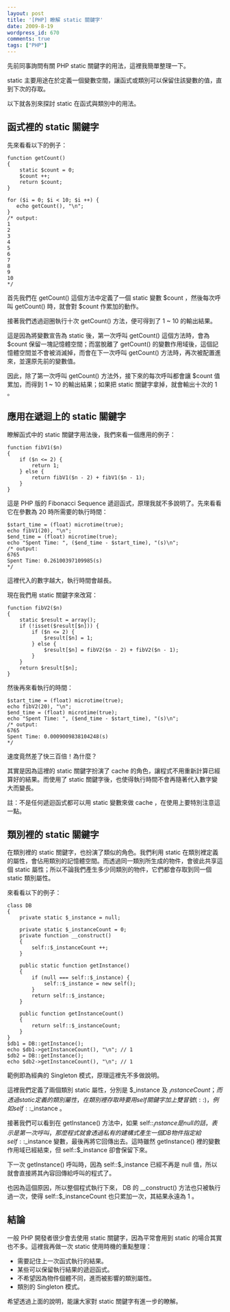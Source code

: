 ```yaml
---
layout: post
title: '[PHP] 瞭解 static 關鍵字'
date: 2009-8-19
wordpress_id: 670
comments: true
tags: ["PHP"]
---
```


先前同事詢問有關 PHP static 關鍵字的用法，這裡我簡單整理一下。

static 主要用途在於定義一個變數空間，讓函式或類別可以保留住該變數的值，直到下次的存取。

以下就各別來探討 static 在函式與類別中的用法。

<!--more-->

## 函式裡的 static 關鍵字

先來看看以下的例子：

```
function getCount()
{
    static $count = 0;
    $count ++;
    return $count;
}

for ($i = 0; $i < 10; $i ++) {
   echo getCount(), "\n";
}
/* output:
1
2
3
4
5
6
7
8
9
10
*/

```

首先我們在 getCount() 這個方法中定義了一個 static 變數 $count ，然後每次呼叫 getCount() 時，就會對 $count 作累加的動作。

接著我們透過迴圈執行十次 getCount() 方法，便可得到了 1 ~ 10 的輸出結果。

這是因為將變數宣告為 static 後，第一次呼叫 getCount() 這個方法時，會為 $count 保留一塊記憶體空間；而當脫離了 getCount() 的變數作用域後，這個記憶體空間並不會被消滅掉，而會在下一次呼叫 getCount() 方法時，再次被配置進來，並還原先前的變數值。

因此，除了第一次呼叫 getCount() 方法外，接下來的每次呼叫都會讓 $count 值累加，而得到 1 ~ 10 的輸出結果；如果把 static 關鍵字拿掉，就會輸出十次的 1 。

## 應用在遞迴上的 static 關鍵字

瞭解函式中的 static 關鍵字用法後，我們來看一個應用的例子：

```
function fibV1($n)
{
    if ($n <= 2) {
        return 1;
    } else {
        return fibV1($n - 2) + fibV1($n - 1);
    }
}

```

這是 PHP 版的 Fibonacci Sequence 遞迴函式，原理我就不多說明了。先來看看它在參數為 20 時所需要的執行時間：

```
$start_time = (float) microtime(true);
echo fibV1(20), "\n";
$end_time = (float) microtime(true);
echo "Spent Time: ", ($end_time - $start_time), "(s)\n";
/* output:
6765
Spent Time: 0.26100397109985(s)
*/

```

這裡代入的數字越大，執行時間會越長。

現在我們用 static 關鍵字來改寫：

```
function fibV2($n)
{
    static $result = array();
    if (!isset($result[$n])) {
        if ($n <= 2) {
            $result[$n] = 1;
        } else {
            $result[$n] = fibV2($n - 2) + fibV2($n - 1);
        }
    }
    return $result[$n];
}

```

然後再來看執行的時間：

```
$start_time = (float) microtime(true);
echo fibV2(20), "\n";
$end_time = (float) microtime(true);
echo "Spent Time: ", ($end_time - $start_time), "(s)\n";
/* output:
6765
Spent Time: 0.0009009838104248(s)
*/

```

速度竟然差了快三百倍！為什麼？

其實是因為這裡的 static 關鍵字扮演了 cache 的角色，讓程式不用重新計算已經算好的結果。而使用了 static 關鍵字後，也使得執行時間不會再隨著代入數字變大而變長。

註：不是任何遞迴函式都可以用 static 變數來做 cache ，在使用上要特別注意這一點。

## 類別裡的 static 關鍵字

在類別裡的 static 關鍵字，也扮演了類似的角色。我們利用 static 在類別裡定義的屬性，會佔用類別的記憶體空間。而透過同一類別所生成的物件，會彼此共享這個 static 屬性；所以不論我們產生多少同類別的物件，它們都會存取到同一個 static 類別屬性。

來看看以下的例子：

```
class DB
{
    private static $_instance = null;

    private static $_instanceCount = 0;
    private function __construct()
    {
        self::$_instanceCount ++;
    }

    public static function getInstance()
    {
        if (null === self::$_instance) {
            self::$_instance = new self();
        }
        return self::$_instance;
    }

    public function getInstanceCount()
    {
        return self::$_instanceCount;
    }
}
$db1 = DB::getInstance();
echo $db1->getInstanceCount(), "\n"; // 1
$db2 = DB::getInstance();
echo $db2->getInstanceCount(), "\n"; // 1

```

範例即為經典的 Singleton 模式，原理這裡先不多做說明。

這裡我們定義了兩個類別 static 屬性，分別是 $_instance 及 $_instanceCount ；而透過 static 定義的類別屬性，在類別裡存取時要用 self 關鍵字加上雙冒號 (::) ，例如 self::$_instance 。

接著我們可以看到在 getInstance() 方法中，如果 self::$_instance 是 null 的話，表示是第一次呼叫，那麼程式就會透過私有的建構式產生一個 DB 物件指定給 self::$_instance 變數，最後再將它回傳出去。這時雖然 getInstance() 裡的變數作用域已經結束，但 self::$_instance 卻會保留下來。

下一次 getInstance() 呼叫時，因為 self::$_instance 已經不再是 null 值，所以就會直接將其內容回傳給呼叫的程式了。

也因為這個原因，所以整個程式執行下來， DB 的 __construct() 方法也只被執行過一次，使得 self::$_instanceCount 也只累加一次，其結果永遠為 1 。

## 結論

一般 PHP 開發者很少會去使用 static 關鍵字，因為平常會用到 static 的場合其實也不多。這裡我再做一次 static 使用時機的重點整理：

* 需要記住上一次函式執行的結果。
* 某些可以保留執行結果的遞迴函式。
* 不希望因為物件個體不同，進而被影響的類別屬性。
* 類別的 Singleton 模式。


希望透過上面的說明，能讓大家對 static 關鍵字有進一步的瞭解。
